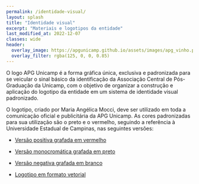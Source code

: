 ```yaml
---
permalink: /identidade-visual/
layout: splash
title: "Identidade visual"
excerpt: "Materiais e logotipos da entidade"
last_modified_at: 2022-12-07
classes: wide
header:
  overlay_image: https://apgunicamp.github.io/assets/images/apg_vinho.png
  overlay_filter: rgba(125, 0, 0, 0.85)
---
```


O logo APG Unicamp é a forma gráfica única, exclusiva e padronizada para se veicular o sinal básico da identificação da Associação Central de Pós-Graduação da Unicamp, com o objetivo de organizar a construção e aplicação do logotipo da entidade em um sistema de identidade visual padronizado.
 
O logotipo, criado por Maria Angélica Mocci, deve ser utilizado em toda a comunicação oficial e publicitária da APG Unicamp. As cores padronizadas para sua utilização são o preto e o vermelho, seguindo a referência à Universidade Estadual de Campinas, nas seguintes versões:

* [Versão positiva grafada em vermelho](https://apgunicamp.github.io/tree/master/assets/images/Logo_APG_Unicamp_Transparente.png)

* [Versão monocromática grafada em preto](https://apgunicamp.github.io/tree/master/assets/images/Logo_APG_Unicamp_Preto_Transparente.png)

* [Versão negativa grafada em branco](https://apgunicamp.github.io/tree/master/assets/images/Logo_APG_Unicamp_Branco_Transparente.png)

* [Logotipo em formato vetorial](https://apgunicamp.github.io/tree/master/assets/images/LOGO_APG_Vetor.eps)